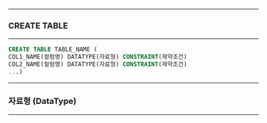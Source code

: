 -----
### CREATE TABLE
-----
```sql
CREATE TABLE TABLE_NAME (
COL1_NAME(컬럼명) DATATYPE(자료형) CONSTRAINT(제약조건)
COL2_NAME(컬럼명) DATATYPE(자료형) CONSTRAINT(제약조건)
...)
```

-----
### 자료형 (DataType)
-----
